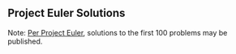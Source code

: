 ## Project Euler Solutions

Note: [Per Project Euler](https://projecteuler.net/about#publish), solutions to the first 100 problems may be published.
